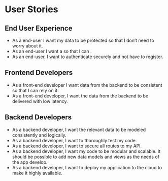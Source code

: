 # User Stories

## End User Experience
- As a end-user I want my data to be protected so that I don’t need to worry about it.
- As an end-user I want a <chat function> so that I can <talk with other people in my ski group>.
- As an end-user, I want to authenticate securely and not have to register.

## Frontend Developers
- As a front-end developer I want data from the backend to be consistent so that I can rely on it.
- As a front-end developer, I want the data from the backend to be delivered with low latency.

## Backend Developers
- As a backend developer, I want the relevant data to be modeled consistently and logically.
- As a backend developer, I want to thoroughly test my code.
- As a backend developer, I want to secure all routes to my API.
- As a backend developer, I want my code to be modular and scalable. It should be possible to add new data models and views as the needs of the app develop.
- As a backend developer, I want to deploy my application to the cloud to make it highly available.
